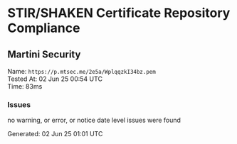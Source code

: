 # STIR/SHAKEN Certificate Repository Compliance

## Martini Security

Name: `https://p.mtsec.me/2e5a/WplqqzkI34bz.pem`\
Tested At: 02 Jun 25 00:54 UTC\
Time: 83ms

### Issues

no warning, or error, or notice date level issues were found

Generated: 02 Jun 25 01:01 UTC